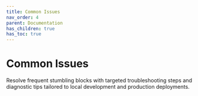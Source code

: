 ```yaml
---
title: Common Issues
nav_order: 4
parent: Documentation
has_children: true
has_toc: true
---
```


# Common Issues

Resolve frequent stumbling blocks with targeted troubleshooting steps and diagnostic tips tailored to local development and production deployments.

